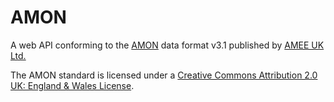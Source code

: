 AMON
====

A web API conforming to the [AMON](http://amee.github.io/AMON/) data format v3.1 published by [AMEE UK Ltd.](https://www.amee.com/)

The AMON standard is licensed under a [Creative Commons Attribution 2.0 UK: England & Wales License](http://creativecommons.org/licenses/by/2.0/uk/).